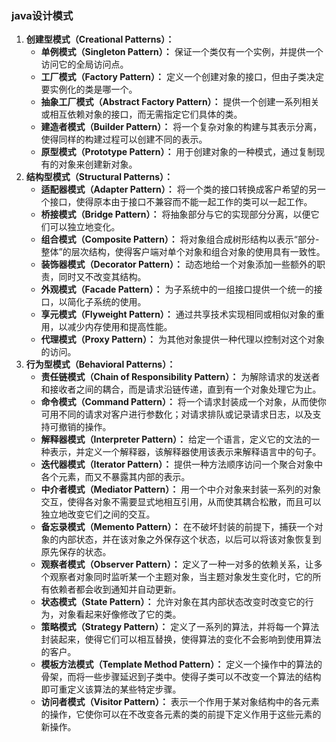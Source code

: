 ### java设计模式

1. **创建型模式（Creational Patterns）：**
   - **单例模式（Singleton Pattern）：** 保证一个类仅有一个实例，并提供一个访问它的全局访问点。
   - **工厂模式（Factory Pattern）：** 定义一个创建对象的接口，但由子类决定要实例化的类是哪一个。
   - **抽象工厂模式（Abstract Factory Pattern）：** 提供一个创建一系列相关或相互依赖对象的接口，而无需指定它们具体的类。
   - **建造者模式（Builder Pattern）：** 将一个复杂对象的构建与其表示分离，使得同样的构建过程可以创建不同的表示。
   - **原型模式（Prototype Pattern）：** 用于创建对象的一种模式，通过复制现有的对象来创建新对象。
2. **结构型模式（Structural Patterns）：**
   - **适配器模式（Adapter Pattern）：** 将一个类的接口转换成客户希望的另一个接口，使得原本由于接口不兼容而不能一起工作的类可以一起工作。
   - **桥接模式（Bridge Pattern）：** 将抽象部分与它的实现部分分离，以便它们可以独立地变化。
   - **组合模式（Composite Pattern）：** 将对象组合成树形结构以表示“部分-整体”的层次结构，使得客户端对单个对象和组合对象的使用具有一致性。
   - **装饰器模式（Decorator Pattern）：** 动态地给一个对象添加一些额外的职责，同时又不改变其结构。
   - **外观模式（Facade Pattern）：** 为子系统中的一组接口提供一个统一的接口，以简化子系统的使用。
   - **享元模式（Flyweight Pattern）：** 通过共享技术实现相同或相似对象的重用，以减少内存使用和提高性能。
   - **代理模式（Proxy Pattern）：** 为其他对象提供一种代理以控制对这个对象的访问。
3. **行为型模式（Behavioral Patterns）：**
   - **责任链模式（Chain of Responsibility Pattern）：** 为解除请求的发送者和接收者之间的耦合，而是请求沿链传递，直到有一个对象处理它为止。
   - **命令模式（Command Pattern）：** 将一个请求封装成一个对象，从而使你可用不同的请求对客户进行参数化；对请求排队或记录请求日志，以及支持可撤销的操作。
   - **解释器模式（Interpreter Pattern）：** 给定一个语言，定义它的文法的一种表示，并定义一个解释器，该解释器使用该表示来解释语言中的句子。
   - **迭代器模式（Iterator Pattern）：** 提供一种方法顺序访问一个聚合对象中各个元素，而又不暴露其内部的表示。
   - **中介者模式（Mediator Pattern）：** 用一个中介对象来封装一系列的对象交互，使得各对象不需要显式地相互引用，从而使其耦合松散，而且可以独立地改变它们之间的交互。
   - **备忘录模式（Memento Pattern）：** 在不破坏封装的前提下，捕获一个对象的内部状态，并在该对象之外保存这个状态，以后可以将该对象恢复到原先保存的状态。
   - **观察者模式（Observer Pattern）：** 定义了一种一对多的依赖关系，让多个观察者对象同时监听某一个主题对象，当主题对象发生变化时，它的所有依赖者都会收到通知并自动更新。
   - **状态模式（State Pattern）：** 允许对象在其内部状态改变时改变它的行为，对象看起来好像修改了它的类。
   - **策略模式（Strategy Pattern）：** 定义了一系列的算法，并将每一个算法封装起来，使得它们可以相互替换，使得算法的变化不会影响到使用算法的客户。
   - **模板方法模式（Template Method Pattern）：** 定义一个操作中的算法的骨架，而将一些步骤延迟到子类中。使得子类可以不改变一个算法的结构即可重定义该算法的某些特定步骤。
   - **访问者模式（Visitor Pattern）：** 表示一个作用于某对象结构中的各元素的操作，它使你可以在不改变各元素的类的前提下定义作用于这些元素的新操作。
